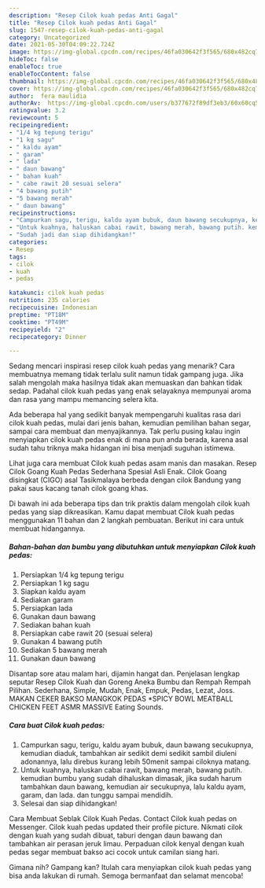 ```yaml
---
description: "Resep Cilok kuah pedas Anti Gagal"
title: "Resep Cilok kuah pedas Anti Gagal"
slug: 1547-resep-cilok-kuah-pedas-anti-gagal
category: Uncategorized
date: 2021-05-30T04:09:22.724Z
image: https://img-global.cpcdn.com/recipes/46fa030642f3f565/680x482cq70/cilok-kuah-pedas-foto-resep-utama.jpg
hideToc: false
enableToc: true
enableTocContent: false
thumbnail: https://img-global.cpcdn.com/recipes/46fa030642f3f565/680x482cq70/cilok-kuah-pedas-foto-resep-utama.jpg
cover: https://img-global.cpcdn.com/recipes/46fa030642f3f565/680x482cq70/cilok-kuah-pedas-foto-resep-utama.jpg
author:  fera maulidia
authorAv:  https://img-global.cpcdn.com/users/b377672f89df3eb3/60x60cq50/avatar.jpg
ratingvalue: 3.2
reviewcount: 5
recipeingredient:
- "1/4 kg tepung terigu"
- "1 kg sagu"
- " kaldu ayam"
- " garam"
- " lada"
- " daun bawang"
- " bahan kuah"
- " cabe rawit 20 sesuai selera"
- "4 bawang putih"
- "5 bawang merah"
- " daun bawang"
recipeinstructions:
- "Campurkan sagu, terigu, kaldu ayam bubuk, daun bawang secukupnya, kemudian diaduk, tambahkan air sedikit demi sedikit sambil diuleni adonannya, lalu direbus kurang lebih 50menit sampai ciloknya matang."
- "Untuk kuahnya, haluskan cabai rawit, bawang merah, bawang putih. kemudian bumbu yang sudah dihaluskan dimasak, jika sudah harum tambahkan daun bawang, kemudian air secukupnya, lalu kaldu ayam, garam, dan lada. dan tunggu sampai mendidih."
- "Sudah jadi dan siap dihidangkan!"
categories:
- Resep
tags:
- cilok
- kuah
- pedas

katakunci: cilok kuah pedas 
nutrition: 235 calories
recipecuisine: Indonesian
preptime: "PT18M"
cooktime: "PT49M"
recipeyield: "2"
recipecategory: Dinner

---
```



Sedang mencari inspirasi resep cilok kuah pedas yang menarik? Cara membuatnya memang tidak terlalu sulit namun tidak gampang juga. Jika salah mengolah maka hasilnya tidak akan memuaskan dan bahkan tidak sedap. Padahal cilok kuah pedas yang enak selayaknya mempunyai aroma dan rasa yang mampu memancing selera kita.


Ada beberapa hal yang sedikit banyak mempengaruhi kualitas rasa dari cilok kuah pedas, mulai dari jenis bahan, kemudian pemilihan bahan segar, sampai cara membuat dan menyajikannya. Tak perlu pusing kalau ingin menyiapkan cilok kuah pedas enak di mana pun anda berada, karena asal sudah tahu triknya maka hidangan ini bisa menjadi suguhan istimewa.

Lihat juga cara membuat Cilok kuah pedas asam manis dan masakan. Resep Cilok Goang Kuah Pedas Sederhana Spesial Asli Enak. Cilok Goang disingkat (CIGO) asal Tasikmalaya berbeda dengan cilok Bandung yang pakai saus kacang tanah cilok goang khas.


Di bawah ini ada beberapa tips dan trik praktis dalam mengolah cilok kuah pedas yang siap dikreasikan. Kamu dapat membuat Cilok kuah pedas menggunakan 11 bahan dan 2 langkah pembuatan. Berikut ini cara untuk membuat hidangannya.

<!--inarticleads1-->

##### Bahan-bahan dan bumbu yang dibutuhkan untuk menyiapkan Cilok kuah pedas:

1. Persiapkan 1/4 kg tepung terigu
1. Persiapkan 1 kg sagu
1. Siapkan  kaldu ayam
1. Sediakan  garam
1. Persiapkan  lada
1. Gunakan  daun bawang
1. Sediakan  bahan kuah
1. Persiapkan  cabe rawit 20 (sesuai selera)
1. Gunakan 4 bawang putih
1. Sediakan 5 bawang merah
1. Gunakan  daun bawang


Disantap sore atau malam hari, dijamin hangat dan. Penjelasan lengkap seputar Resep Cilok Kuah dan Goreng Aneka Bumbu dan Rempah Rempah Pilihan. Sederhana, Simple, Mudah, Enak, Empuk, Pedas, Lezat, Joss. MAKAN CEKER BAKSO MANGKOK PEDAS *SPICY BOWL MEATBALL CHICKEN FEET ASMR MASSIVE Eating Sounds. 

<!--inarticleads2-->

##### Cara buat Cilok kuah pedas:

1. Campurkan sagu, terigu, kaldu ayam bubuk, daun bawang secukupnya, kemudian diaduk, tambahkan air sedikit demi sedikit sambil diuleni adonannya, lalu direbus kurang lebih 50menit sampai ciloknya matang.
1. Untuk kuahnya, haluskan cabai rawit, bawang merah, bawang putih. kemudian bumbu yang sudah dihaluskan dimasak, jika sudah harum tambahkan daun bawang, kemudian air secukupnya, lalu kaldu ayam, garam, dan lada. dan tunggu sampai mendidih.
1. Selesai dan siap dihidangkan!

Cara Membuat Seblak Cilok Kuah Pedas. Contact Cilok kuah pedas on Messenger. Cilok kuah pedas updated their profile picture. Nikmati cilok dengan kuah yang sudah dibuat, taburi dengan daun bawang dan tambahkan air perasan jeruk limau. Perpaduan cilok kenyal dengan kuah pedas segar membuat bakso aci cocok untuk camilan siang hari. 

Gimana nih? Gampang kan? Itulah cara menyiapkan cilok kuah pedas yang bisa anda lakukan di rumah. Semoga bermanfaat dan selamat mencoba!
